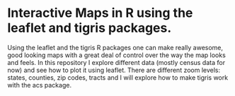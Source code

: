 # Interactive Maps in R using the leaflet and tigris packages.

Using the leaflet and the tigris R packages one can make really awesome, good looking maps with a great deal of control over 
the way the map looks and feels. In this repository I explore different data (mostly census data for now) and see how to plot it
using leaflet. There are different zoom levels: states, counties, zip codes, tracts and I will explore how to make tigris work
with the acs package.

